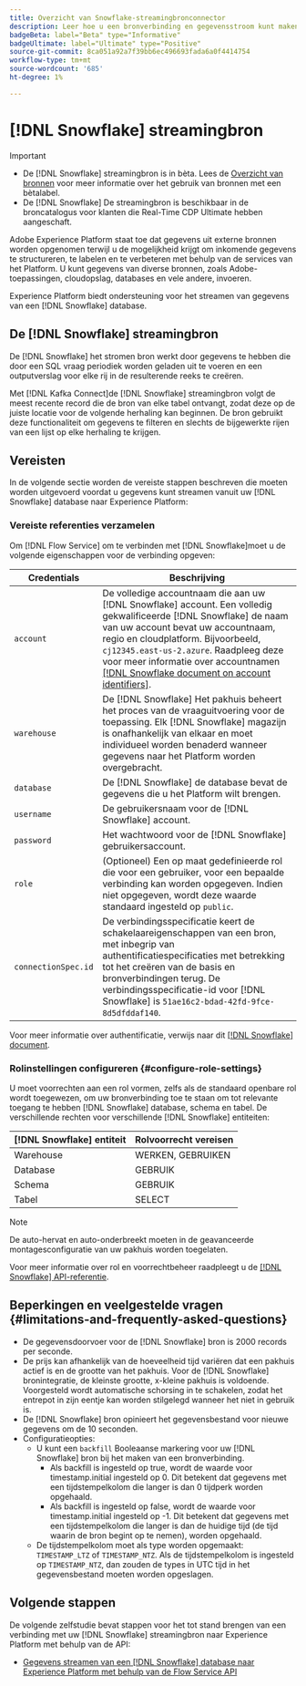 ```yaml
---
title: Overzicht van Snowflake-streamingbronconnector
description: Leer hoe u een bronverbinding en gegevensstroom kunt maken om streaminggegevens van uw Snowflake-instantie naar Adobe Experience Platform in te voeren
badgeBeta: label="Beta" type="Informative"
badgeUltimate: label="Ultimate" type="Positive"
source-git-commit: 8ca051a92a7f39bb6ec496693fada6a0f4414754
workflow-type: tm+mt
source-wordcount: '685'
ht-degree: 1%

---
```


# [!DNL Snowflake] streamingbron

>[!IMPORTANT]
>
>* De [!DNL Snowflake] streamingbron is in bèta. Lees de [Overzicht van bronnen](../../home.md#terms-and-conditions) voor meer informatie over het gebruik van bronnen met een bètalabel.
>* De [!DNL Snowflake] De streamingbron is beschikbaar in de broncatalogus voor klanten die Real-Time CDP Ultimate hebben aangeschaft.


Adobe Experience Platform staat toe dat gegevens uit externe bronnen worden opgenomen terwijl u de mogelijkheid krijgt om inkomende gegevens te structureren, te labelen en te verbeteren met behulp van de services van het Platform. U kunt gegevens van diverse bronnen, zoals Adobe-toepassingen, cloudopslag, databases en vele andere, invoeren.

Experience Platform biedt ondersteuning voor het streamen van gegevens van een [!DNL Snowflake] database.

## De [!DNL Snowflake] streamingbron

De [!DNL Snowflake] het stromen bron werkt door gegevens te hebben die door een SQL vraag periodiek worden geladen uit te voeren en een outputverslag voor elke rij in de resulterende reeks te creëren.

Met [!DNL Kafka Connect]de [!DNL Snowflake] streamingbron volgt de meest recente record die de bron van elke tabel ontvangt, zodat deze op de juiste locatie voor de volgende herhaling kan beginnen. De bron gebruikt deze functionaliteit om gegevens te filteren en slechts de bijgewerkte rijen van een lijst op elke herhaling te krijgen.

## Vereisten

In de volgende sectie worden de vereiste stappen beschreven die moeten worden uitgevoerd voordat u gegevens kunt streamen vanuit uw [!DNL Snowflake] database naar Experience Platform:

### Vereiste referenties verzamelen

Om [!DNL Flow Service] om te verbinden met [!DNL Snowflake]moet u de volgende eigenschappen voor de verbinding opgeven:

| Credentials | Beschrijving |
| --- | --- |
| `account` | De volledige accountnaam die aan uw [!DNL Snowflake] account. Een volledig gekwalificeerde [!DNL Snowflake] de naam van uw account bevat uw accountnaam, regio en cloudplatform. Bijvoorbeeld, `cj12345.east-us-2.azure`. Raadpleeg deze voor meer informatie over accountnamen [[!DNL Snowflake document on account identifiers]](<https://docs.snowflake.com/en/user-guide/admin-account-identifier.html>). |
| `warehouse` | De [!DNL Snowflake] Het pakhuis beheert het proces van de vraaguitvoering voor de toepassing. Elk [!DNL Snowflake] magazijn is onafhankelijk van elkaar en moet individueel worden benaderd wanneer gegevens naar het Platform worden overgebracht. |
| `database` | De [!DNL Snowflake] de database bevat de gegevens die u het Platform wilt brengen. |
| `username` | De gebruikersnaam voor de [!DNL Snowflake] account. |
| `password` | Het wachtwoord voor de [!DNL Snowflake] gebruikersaccount. |
| `role` | (Optioneel) Een op maat gedefinieerde rol die voor een gebruiker, voor een bepaalde verbinding kan worden opgegeven. Indien niet opgegeven, wordt deze waarde standaard ingesteld op `public`. |
| `connectionSpec.id` | De verbindingsspecificatie keert de schakelaareigenschappen van een bron, met inbegrip van authentificatiespecificaties met betrekking tot het creëren van de basis en bronverbindingen terug. De verbindingsspecificatie-id voor [!DNL Snowflake] is `51ae16c2-bdad-42fd-9fce-8d5dfddaf140`. |

Voor meer informatie over authentificatie, verwijs naar dit [[!DNL Snowflake] document](<https://docs.snowflake.com/en/user-guide/key-pair-auth.html>).

### Rolinstellingen configureren {#configure-role-settings}

U moet voorrechten aan een rol vormen, zelfs als de standaard openbare rol wordt toegewezen, om uw bronverbinding toe te staan om tot relevante toegang te hebben [!DNL Snowflake] database, schema en tabel. De verschillende rechten voor verschillende [!DNL Snowflake] entiteiten:

| [!DNL Snowflake] entiteit | Rolvoorrecht vereisen |
| --- | --- |
| Warehouse | WERKEN, GEBRUIKEN |
| Database | GEBRUIK |
| Schema | GEBRUIK |
| Tabel | SELECT |

>[!NOTE]
>
>De auto-hervat en auto-onderbreekt moeten in de geavanceerde montagesconfiguratie van uw pakhuis worden toegelaten.

Voor meer informatie over rol en voorrechtbeheer raadpleegt u de [[!DNL Snowflake] API-referentie](<https://docs.snowflake.com/en/sql-reference/sql/grant-privilege>).

## Beperkingen en veelgestelde vragen {#limitations-and-frequently-asked-questions}

* De gegevensdoorvoer voor de [!DNL Snowflake] bron is 2000 records per seconde.
* De prijs kan afhankelijk van de hoeveelheid tijd variëren dat een pakhuis actief is en de grootte van het pakhuis. Voor de [!DNL Snowflake] bronintegratie, de kleinste grootte, x-kleine pakhuis is voldoende. Voorgesteld wordt automatische schorsing in te schakelen, zodat het entrepot in zijn eentje kan worden stilgelegd wanneer het niet in gebruik is.
* De [!DNL Snowflake] bron opinieert het gegevensbestand voor nieuwe gegevens om de 10 seconden.
* Configuratieopties:
   * U kunt een `backfill` Booleaanse markering voor uw [!DNL Snowflake] bron bij het maken van een bronverbinding.
      * Als backfill is ingesteld op true, wordt de waarde voor timestamp.initial ingesteld op 0. Dit betekent dat gegevens met een tijdstempelkolom die langer is dan 0 tijdperk worden opgehaald.
      * Als backfill is ingesteld op false, wordt de waarde voor timestamp.initial ingesteld op -1. Dit betekent dat gegevens met een tijdstempelkolom die langer is dan de huidige tijd (de tijd waarin de bron begint op te nemen), worden opgehaald.
   * De tijdstempelkolom moet als type worden opgemaakt: `TIMESTAMP_LTZ` of `TIMESTAMP_NTZ`. Als de tijdstempelkolom is ingesteld op `TIMESTAMP_NTZ`, dan zouden de types in UTC tijd in het gegevensbestand moeten worden opgeslagen.

## Volgende stappen

De volgende zelfstudie bevat stappen voor het tot stand brengen van een verbinding met uw [!DNL Snowflake] streamingbron naar Experience Platform met behulp van de API:

* [Gegevens streamen van een [!DNL Snowflake] database naar Experience Platform met behulp van de Flow Service API](../../tutorials/api/create/databases/snowflake-streaming.md)


